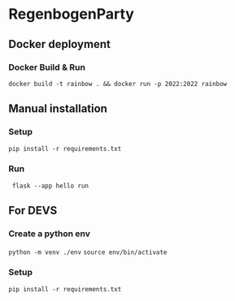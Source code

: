 # RegenbogenParty
## Docker deployment
### Docker Build & Run
``docker build -t rainbow . && docker run -p 2022:2022 rainbow``
## Manual installation
### Setup
``pip install -r requirements.txt``
### Run
`` flask --app hello run``

## For DEVS
### Create a python env
``python -m venv ./env``
``source env/bin/activate`` 
### Setup
``pip install -r requirements.txt``